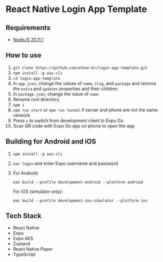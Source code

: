 # React Native Login App Template

## Requirements

- [NodeJS 20.11.1](https://nodejs.org/en/download/package-manager)

## How to use

1. `git clone https://github.com/ethan-br/login-app-template.git`
2. `npm install -g eas-cli`
3. `cd login-app-template`
4. In `app.json`, change the values of `name`, `slug`, and `package` and remove the `extra` and `updates` properties and their children
5. In `package.json`, change the value of `name`
6. Rename root directory
7. `npm i`
8. `npm run start` or `npm run tunnel` if server and phone are not the same network
9. Press `s` to switch from development client to Expo Go
10. Scan QR code with Expo Go app on phone to open the app

## Building for Android and iOS

1. `npm install -g eas-cli`
2. `eas login` and enter Expo username and password
3.
    For Android:

    `eas build --profile development-android --platform android`

    For iOS (simulator only):

    `eas build --profile development-ios-simulator --platform ios`

## Tech Stack

- React Native
- Expo
- Expo AES
- Zustand
- React Native Paper
- TypeScript
